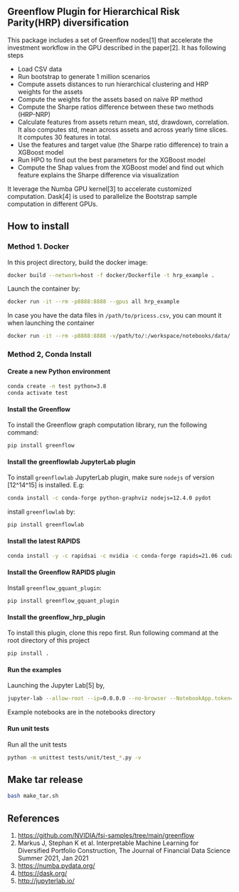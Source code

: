 ## Greenflow Plugin for Hierarchical Risk Parity(HRP) diversification

This package includes a set of Greenflow nodes[1] that accelerate the investment workflow in the GPU described in the paper[2]. It has following steps

* Load CSV data
* Run bootstrap to generate 1 million scenarios
* Compute assets distances to run hierarchical clustering and HRP weights for the assets
* Compute the weights for the assets based on naïve RP method
* Compute the Sharpe ratios difference between these two methods (HRP-NRP)
* Calculate features from assets return mean, std, drawdown, correlation. It also computes std, mean across assets and across yearly time slices.  It computes 30 features in total. 
* Use the features and target value  (the Sharpe ratio difference) to train a XGBoost model
* Run HPO to find out the best parameters for the XGBoost model
* Compute the Shap values from the XGBoost model and find out which feature explains the Sharpe difference via visualization

It leverage the Numba GPU kernel[3] to accelerate customized computation. Dask[4] is used to parallelize the Bootstrap sample computation in different GPUs.  


## How to install

### Method 1. Docker
In this project directory, build the docker image:
```bash
docker build --network=host -f docker/Dockerfile -t hrp_example .
```
Launch the container by:
```bash
docker run -it --rm -p8888:8888 --gpus all hrp_example
```
In case you have the data files in `/path/to/pricess.csv`, you can mount it when launching the container
```bash
docker run -it --rm -p8888:8888 -v/path/to/:/workspace/notebooks/data/ --gpus all hrp_example
```

### Method 2, Conda  Install
#### Create a new Python environment
```bash
conda create -n test python=3.8
conda activate test
```

#### Install the Greenflow 

To install the Greenflow graph computation library, run the following command:
```bash
pip install greenflow
```

#### Install the greenflowlab JupyterLab plugin
To install `greenflowlab` JupyterLab plugin, make sure `nodejs` of version [12^14^15] is installed. E.g:
```bash
conda install -c conda-forge python-graphviz nodejs=12.4.0 pydot
```
install `greenflowlab` by:
```bash
pip install greenflowlab
```

#### Install the latest RAPIDS
```bash
conda install -y -c rapidsai -c nvidia -c conda-forge rapids=21.06 cudatoolkit=11.0
```

#### Install the Greenflow RAPIDS plugin
Install `greenflow_gquant_plugin`:
```bash
pip install greenflow_gquant_plugin
```

#### Install the greenflow_hrp_plugin
To install this plugin, clone this repo first.  Run following command at the root directory of this project
```bash
pip install .
```

#### Run the examples
Launching the Jupyter Lab[5] by,
```bash
jupyter-lab --allow-root --ip=0.0.0.0 --no-browser --NotebookApp.token=''
```
Example notebooks are in the notebooks directory

#### Run unit tests
Run all the unit tests
```bash
python -m unittest tests/unit/test_*.py -v
```

## Make tar release
```bash
bash make_tar.sh
```

## References

1. https://github.com/NVIDIA/fsi-samples/tree/main/greenflow
2. Markus J, Stephan K et al. Interpretable Machine Learning for Diversified Portfolio Construction, The Journal of Financial Data Science Summer 2021, Jan 2021
3. https://numba.pydata.org/
4. https://dask.org/
5. http://jupyterlab.io/
